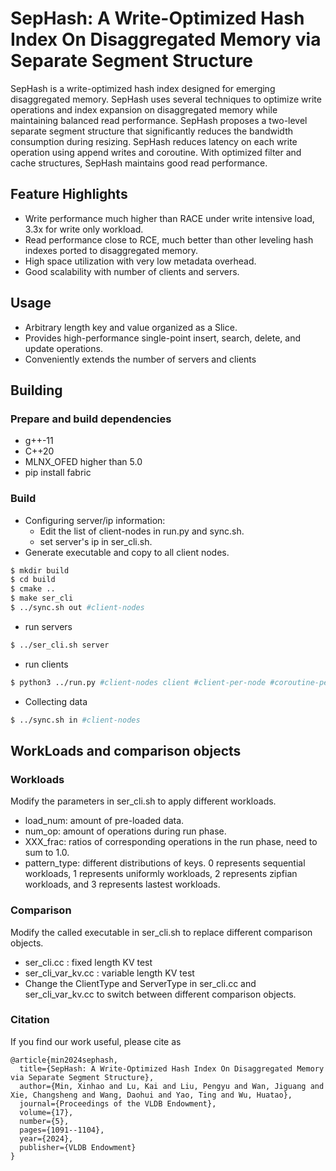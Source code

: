 # SepHash: A Write-Optimized Hash Index On Disaggregated Memory via Separate Segment Structure

SepHash is a write-optimized hash index designed for emerging disaggregated memory. SepHash uses several techniques to optimize write operations and index expansion on disaggregated memory while maintaining balanced read performance. SepHash proposes a two-level separate segment structure that significantly reduces the bandwidth consumption during resizing. SepHash reduces latency on each write operation using append writes and coroutine. With optimized filter and cache structures, SepHash maintains good read performance.

## Feature Highlights

- Write performance much higher than RACE under write intensive load, 3.3x for write only workload.
- Read performance close to RCE, much better than other leveling hash indexes ported to disaggregated memory.
- High space utilization with very low metadata overhead.
- Good scalability with number of clients and servers.

## Usage

- Arbitrary length key and value organized as a Slice.
- Provides high-performance single-point insert, search, delete, and update operations.
- Conveniently extends the number of servers and clients

## Building

### Prepare and build dependencies

- g++-11
- C++20
- MLNX_OFED higher than 5.0
- pip install fabric

### Build

- Configuring server/ip information:
    - Edit the list of client-nodes in run.py and sync.sh.
    - set server's ip in ser_cli.sh.
- Generate executable and copy to all client nodes.

```bash
$ mkdir build 
$ cd build
$ cmake ..
$ make ser_cli
$ ../sync.sh out #client-nodes
```

- run servers

```bash
$ ../ser_cli.sh server
```

- run clients

```bash
$ python3 ../run.py #client-nodes client #client-per-node #coroutine-per-client
```

- Collecting data

```bash
$ ../sync.sh in #client-nodes
```

## WorkLoads and comparison objects

### Workloads

Modify the parameters in ser_cli.sh to apply different workloads. 
- load_num: amount of pre-loaded data.
- num_op: amount of operations during run phase.
- XXX_frac: ratios of corresponding operations in the run phase, need to sum to 1.0.
- pattern_type: different distributions of keys. 0 represents sequential workloads, 1 represents uniformly workloads, 2 represents zipfian workloads, and 3 represents lastest workloads.

### Comparison
Modify the called executable in ser_cli.sh to replace different comparison objects.
- ser_cli.cc : fixed length KV test
- ser_cli_var_kv.cc : variable length KV test
- Change the ClientType and ServerType in ser_cli.cc and ser_cli_var_kv.cc to switch between different comparison objects.

### Citation
If you find our work useful, please cite as

```
@article{min2024sephash,
  title={SepHash: A Write-Optimized Hash Index On Disaggregated Memory via Separate Segment Structure},
  author={Min, Xinhao and Lu, Kai and Liu, Pengyu and Wan, Jiguang and Xie, Changsheng and Wang, Daohui and Yao, Ting and Wu, Huatao},
  journal={Proceedings of the VLDB Endowment},
  volume={17},
  number={5},
  pages={1091--1104},
  year={2024},
  publisher={VLDB Endowment}
}
```
